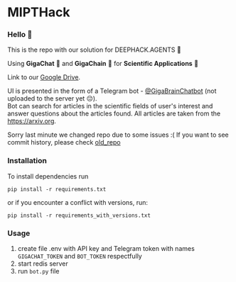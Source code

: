 # MIPTHack

### Hello :wave:

This is the repo with our solution for DEEPHACK.AGENTS :space_invader: 

Using **GigaChat** :moyai: and **GigaChain** :link: for **Scientific Applications** :rocket: 

Link to our [Google Drive](https://drive.google.com/drive/folders/1fNpjzK7XUh54LPNTFT7cmecvHg-BtKiQ).

UI is presented in the form of a Telegram bot - [@GigaBrainChatbot](https://t.me/GigaBrainChatbot) (not uploaded to the server yet :pensive:). \
Bot can search for articles in the scientific fields of user's interest and answer questions about the articles found. All articles are taken from the https://arxiv.org.

Sorry last minute we changed repo due to some issues :(
If you want to see commit history, please check [old_repo](https://github.com/Maximilean/MIPTHack)

### Installation
To install dependencies run
```
pip install -r requirements.txt
```
or if you encounter a conflict with versions, run:
```
pip install -r requirements_with_versions.txt
```

### Usage

1. create file .env with API key and Telegram token with names `GIGACHAT_TOKEN` and `BOT_TOKEN` respectfully
2. start redis server
3. run `bot.py` file
